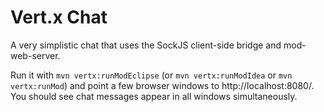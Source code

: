# Vert.x Chat

A very simplistic chat that uses the SockJS client-side bridge and mod-web-server.

Run it with `mvn vertx:runModEclipse` (or `mvn vertx:runModIdea` or `mvn vertx:runMod`) and point a few browser windows to http://localhost:8080/. You should see chat messages appear in all windows simultaneously.
